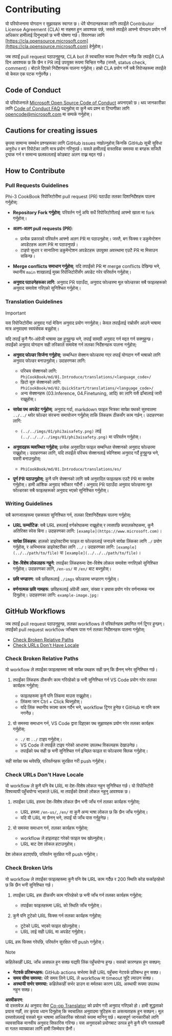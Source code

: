 <!--
CO_OP_TRANSLATOR_METADATA:
{
  "original_hash": "9f71f15fee9a73ecfcd4fd40efbe3070",
  "translation_date": "2025-05-09T03:26:50+00:00",
  "source_file": "CONTRIBUTING.md",
  "language_code": "ne"
}
-->
# Contributing

यो परियोजनामा योगदान र सुझावहरू स्वागत छ। धेरै योगदानहरूका लागि तपाईंले Contributor License Agreement (CLA) मा सहमत हुन आवश्यक पर्छ, जसले तपाईंले आफ्नो योगदान प्रयोग गर्ने अधिकार हामीलाई दिनुभएको छ भनी घोषणा गर्छ। विवरणका लागि [https://cla.opensource.microsoft.com](https://cla.opensource.microsoft.com) हेर्नुहोस्।

जब तपाईं pull request पठाउनुहुन्छ, CLA bot ले स्वचालित रूपमा निर्धारण गर्नेछ कि तपाईंले CLA दिन आवश्यक छ कि छैन र PR लाई उपयुक्त रूपमा चिन्हित गर्नेछ (जस्तै, status check, comment)। बोटले दिएको निर्देशनहरू पालना गर्नुहोस्। हाम्रो CLA प्रयोग गर्ने सबै रिपोजहरूमा तपाईंले यो केवल एक पटक गर्नुपर्नेछ।

## Code of Conduct

यो परियोजनाले [Microsoft Open Source Code of Conduct](https://opensource.microsoft.com/codeofconduct/) अपनाएको छ। थप जानकारीका लागि [Code of Conduct FAQ](https://opensource.microsoft.com/codeofconduct/faq/) पढ्नुहोस् वा कुनै थप प्रश्न वा टिप्पणीका लागि [opencode@microsoft.com](mailto:opencode@microsoft.com) मा सम्पर्क गर्नुहोस्।

## Cautions for creating issues

कृपया सामान्य समर्थन प्रश्नहरूका लागि GitHub issues नखोल्नुहोस् किनकि GitHub सूची सुविधा अनुरोध र बग रिपोर्टका लागि मात्र प्रयोग गरिनुपर्छ। यसले हामीलाई वास्तविक समस्या वा बगहरू सजिलै ट्र्याक गर्न र सामान्य छलफललाई कोडबाट अलग राख्न मद्दत गर्छ।

## How to Contribute

### Pull Requests Guidelines

Phi-3 CookBook रिपोजिटोरीमा pull request (PR) पठाउँदा तलका दिशानिर्देशहरू पालना गर्नुहोस्:

- **Repository Fork गर्नुहोस्**: परिवर्तन गर्नु अघि सधैं रिपोजिटोरीलाई आफ्नो खाता मा fork गर्नुहोस्।

- **अलग-अलग pull requests (PR)**:
  - प्रत्येक प्रकारको परिवर्तन आफ्नो अलग PR मा पठाउनुहोस्। जस्तै, बग फिक्स र डकुमेन्टेशन अपडेटहरू अलग PR मा पठाउनुपर्छ।
  - टाइपो सुधार र सानातिना डकुमेन्टेशन अपडेटहरू उपयुक्त अवस्थामा एउटै PR मा मिसाउन सकिन्छ।

- **Merge conflicts समाधान गर्नुहोस्**: यदि तपाईंको PR मा merge conflicts देखिन्छ भने, स्थानीय `main` शाखालाई मुख्य रिपोजिटोरीसँग अपडेट गरेर परिवर्तन गर्नुहोस्।

- **अनुवाद पठाउनेहरूका लागि**: अनुवाद PR पठाउँदा, अनुवाद फोल्डरमा मूल फोल्डरका सबै फाइलहरूको अनुवाद समावेश गरिएको सुनिश्चित गर्नुहोस्।

### Translation Guidelines

> [!IMPORTANT]
>
> यस रिपोजिटोरीमा अनुवाद गर्दा मेसिन अनुवाद प्रयोग नगर्नुहोस्। केवल तपाईंलाई राम्रोसँग आउने भाषामा मात्र अनुवादमा स्वयंसेवक बन्नुहोस्।

यदि तपाईं कुनै गैर-अंग्रेजी भाषामा दक्ष हुनुहुन्छ भने, तपाईं सामग्री अनुवाद गर्न मद्दत गर्न सक्नुहुन्छ। तपाईंको अनुवाद योगदान सही तरिकाले समावेश गर्न तलका निर्देशनहरू पालना गर्नुहोस्:

- **अनुवाद फोल्डर सिर्जना गर्नुहोस्**: सम्बन्धित सेक्शन फोल्डरमा गएर तपाईं योगदान गर्ने भाषाको लागि अनुवाद फोल्डर बनाउनुहोस्। उदाहरणका लागि:
  - परिचय सेक्शनको लागि: `PhiCookBook/md/01.Introduce/translations/<language_code>/`
  - छिटो सुरु सेक्शनको लागि: `PhiCookBook/md/02.QuickStart/translations/<language_code>/`
  - अन्य सेक्शनहरू (03.Inference, 04.Finetuning, आदि) का लागि यसै ढाँचालाई जारी राख्नुहोस्।

- **सापेक्ष पथ अपडेट गर्नुहोस्**: अनुवाद गर्दा, markdown फाइल भित्रका सापेक्ष पथको सुरुवातमा `../../` थपेर फोल्डर संरचना समायोजन गर्नुहोस् ताकि लिंकहरू ठीकसँग काम गर्छन्। उदाहरणका लागि:
  - `(../../imgs/01/phi3aisafety.png)` लाई `(../../../../imgs/01/phi3aisafety.png)` मा परिवर्तन गर्नुहोस्।

- **अनुवादहरू व्यवस्थित गर्नुहोस्**: प्रत्येक अनुवादित फाइल सम्बन्धित सेक्शनको अनुवाद फोल्डरमा राख्नुहोस्। उदाहरणका लागि, यदि तपाईंले परिचय सेक्शनलाई स्पेनिशमा अनुवाद गर्दै हुनुहुन्छ भने, यसरी बनाउनुहोस्:
  - `PhiCookBook/md/01.Introduce/translations/es/`

- **पूर्ण PR पठाउनुहोस्**: कुनै पनि सेक्शनको लागि सबै अनुवादित फाइलहरू एउटै PR मा समावेश गर्नुहोस्। हामी आंशिक अनुवाद स्वीकार गर्दैनौं। अनुवाद PR पठाउँदा अनुवाद फोल्डरमा मूल फोल्डरका सबै फाइलहरूको अनुवाद भएको सुनिश्चित गर्नुहोस्।

### Writing Guidelines

सबै कागजातहरूमा एकरूपता सुनिश्चित गर्न, तलका दिशानिर्देशहरू पालना गर्नुहोस्:

- **URL फर्म्याटिङ**: सबै URL हरूलाई वर्गकोष्ठकमा राख्नुहोस् र त्यसपछि कपालकोष्ठकमा, कुनै अतिरिक्त स्पेस बिना। उदाहरणका लागि: `[example](https://www.microsoft.com)`।

- **सापेक्ष लिंकहरू**: हालको डाइरेक्टरीमा फाइल वा फोल्डरलाई जनाउने सापेक्ष लिंकका लागि `./` प्रयोग गर्नुहोस्, र अभिभावक डाइरेक्टरीका लागि `../`। उदाहरणका लागि: `[example](../../path/to/file)` वा `[example](../../../path/to/file)`।

- **देश-विशेष लोकलहरू नहुने**: तपाईंका लिंकहरूमा देश-विशेष लोकल समावेश नगरिएको सुनिश्चित गर्नुहोस्। उदाहरणका लागि, `/en-us/` वा `/en/` बाट बच्नुहोस्।

- **छवि भण्डारण**: सबै छविहरूलाई `./imgs` फोल्डरमा भण्डारण गर्नुहोस्।

- **वर्णनात्मक छवि नामहरू**: छविहरूलाई अंग्रेजी अक्षर, संख्या र ड्यास प्रयोग गरेर वर्णनात्मक नाम दिनुहोस्। उदाहरणका लागि: `example-image.jpg`।

## GitHub Workflows

जब तपाईं pull request पठाउनुहुन्छ, तलका workflows ले परिवर्तनहरू प्रमाणित गर्न ट्रिगर हुन्छन्। तपाईंको pull request workflow जाँचहरू पास गर्न तलका निर्देशनहरू पालना गर्नुहोस्:

- [Check Broken Relative Paths](../..)
- [Check URLs Don't Have Locale](../..)

### Check Broken Relative Paths

यो workflow ले तपाईंका फाइलहरूमा सबै सापेक्ष पथहरू सही छन् कि छैनन् भनेर सुनिश्चित गर्छ।

1. तपाईंका लिंकहरू ठीकसँग काम गरिरहेको छ भनी सुनिश्चित गर्न VS Code प्रयोग गरेर तलका कार्यहरू गर्नुहोस्:
    - फाइलहरूमा कुनै पनि लिंकमा माउस राख्नुहोस्।
    - लिंकमा जान Ctrl + Click थिच्नुहोस्।
    - यदि लिंक स्थानीय रूपमा काम गर्दैन भने, workflow ट्रिगर हुनेछ र GitHub मा पनि काम नगर्नेछ।

1. यो समस्या समाधान गर्न, VS Code द्वारा दिइएका पथ सुझावहरू प्रयोग गरेर तलका कार्यहरू गर्नुहोस्:
    - `./` वा `../` टाइप गर्नुहोस्।
    - VS Code ले तपाईंले टाइप गरेको आधारमा उपलब्ध विकल्पहरू देखाउनेछ।
    - तपाईंको पथ सही छ भनी सुनिश्चित गर्न इच्छित फाइल वा फोल्डरमा क्लिक गर्नुहोस्।

सही सापेक्ष पथ थपेपछि, परिवर्तनहरू सुरक्षित गरी push गर्नुहोस्।

### Check URLs Don't Have Locale

यो workflow ले कुनै पनि वेब URL मा देश-विशेष लोकल नहुन सुनिश्चित गर्छ। यो रिपोजिटोरी विश्वव्यापी पहुँचयोग्य भएकाले URL मा तपाईंको देशको लोकल नहुनु आवश्यक छ।

1. तपाईंका URL हरूमा देश-विशेष लोकल छैन भनी जाँच गर्न तलका कार्यहरू गर्नुहोस्:

    - URL हरूमा `/en-us/`, `/en/` वा कुनै अन्य भाषा लोकल छ कि छैन जाँच गर्नुहोस्।
    - यदि यी URL मा छैनन् भने, तपाईं यो जाँच पास गर्नुहुनेछ।

1. यो समस्या समाधान गर्न, तलका कार्यहरू गर्नुहोस्:
    - workflow ले हाइलाइट गरेको फाइल पथ खोल्नुहोस्।
    - URL बाट देश लोकल हटाउनुहोस्।

देश लोकल हटाएपछि, परिवर्तन सुरक्षित गरी push गर्नुहोस्।

### Check Broken Urls

यो workflow ले तपाईंका फाइलहरूमा कुनै पनि वेब URL काम गर्दैछ र 200 स्थिति कोड फर्काइरहेको छ कि छैन भनी सुनिश्चित गर्छ।

1. तपाईंका URL हरू ठीकसँग काम गरिरहेको छ भनी जाँच गर्न तलका कार्यहरू गर्नुहोस्:
    - तपाईंका फाइलहरूमा URL को स्थिति जाँच गर्नुहोस्।

2. कुनै पनि टुटेको URL फिक्स गर्न तलका कार्यहरू गर्नुहोस्:
    - टुटेको URL भएको फाइल खोल्नुहोस्।
    - URL लाई सही URL मा अपडेट गर्नुहोस्।

URL हरू फिक्स गरेपछि, परिवर्तन सुरक्षित गरी push गर्नुहोस्।

> [!NOTE]
>
> कहिलेकाहीं URL जाँच असफल हुन सक्छ यद्यपि लिंक पहुँचयोग्य हुन्छ। यसको कारणहरू हुन सक्छन्:
>
> - **नेटवर्क प्रतिबन्धहरू:** GitHub actions सर्भरमा केही URL पहुँचमा नेटवर्क प्रतिबन्ध हुन सक्छ।
> - **समय सीमा समस्या:** धेरै समय लिने URL ले workflow मा timeout त्रुटि ल्याउन सक्छ।
> - **अस्थायी सर्भर समस्या:** कहिलेकाहीं सर्भर डाउन वा मर्मतका कारण URL अस्थायी रूपमा उपलब्ध नहुन सक्छ।

**अस्वीकरण**:  
यो दस्तावेज़ AI अनुवाद सेवा [Co-op Translator](https://github.com/Azure/co-op-translator) को प्रयोग गरी अनुवाद गरिएको हो। हामी शुद्धताको प्रयास गर्छौं, तर कृपया ध्यान दिनुहोस् कि स्वचालित अनुवादमा त्रुटिहरू वा असत्यताहरू हुन सक्छन्। मूल दस्तावेज़लाई यसको मूल भाषामा आधिकारिक स्रोतको रूपमा मानिनु पर्छ। महत्वपूर्ण जानकारीको लागि व्यावसायिक मानवीय अनुवाद सिफारिस गरिन्छ। यस अनुवादको प्रयोगबाट उत्पन्न हुने कुनै पनि गलतफहमी वा गलत व्याख्याका लागि हामी जिम्मेवार छैनौं।